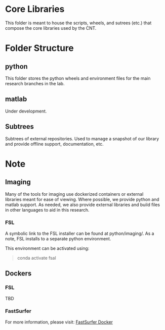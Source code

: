 Core Libraries
===============

This folder is meant to house the scripts, wheels, and sutrees (etc.) that compose the core libraries used by the CNT.


# Folder Structure

## python

This folder stores the python wheels and environment files for the main research branches in the lab.

## matlab

Under development.

## Subtrees

Subtrees of external repositories. Used to manage a snapshot of our library and provide offline support, documentation, etc.

# Note

## Imaging

Many of the tools for imaging use dockerized containers or external libraries meant for ease of viewing. Where possible, we provide python and matlab support. As needed, we also provide external libraries and build files in other languages to aid in this research.

### FSL
A symbolic link to the FSL installer can be found at python/imaging/. As a note, FSL installs to a separate python environment. 

This environment can be activated using:

> conda activate fsal

## Dockers

### FSL
TBD

### FastSurfer
For more information, please visit: [FastSurfer Docker](https://github.com/Deep-MI/FastSurfer/tree/stable/Docker)
